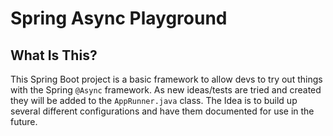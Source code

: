 # Spring Async Playground

## What Is This?

This Spring Boot project is a basic framework to allow devs to try out things with the Spring `@Async` framework. As new ideas/tests are tried and created they will be added to the `AppRunner.java` class. The Idea is to build up several different configurations and have them documented for use in the future.